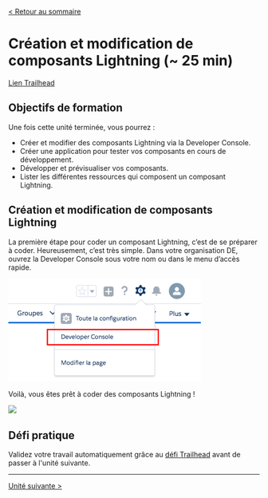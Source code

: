 [&lt; Retour au sommaire](../README.md)

# Création et modification de composants Lightning (~ 25 min)
[Lien Trailhead](https://trailhead.salesforce.com/fr/modules/lex_dev_lc_basics/units/lex_dev_lc_basics_create)

## Objectifs de formation
Une fois cette unité terminée, vous pourrez :
- Créer et modifier des composants Lightning via la Developer Console.
- Créer une application pour tester vos composants en cours de développement.
- Développer et prévisualiser vos composants.
- Lister les différentes ressources qui composent un composant Lightning.


## Création et modification de composants Lightning
La première étape pour coder un composant Lightning, c’est de se préparer à coder. Heureusement, c’est très simple. Dans votre organisation DE, ouvrez la Developer Console sous votre nom ou dans le menu d’accès rapide.

<img src="03/launch-dev-console.png"/>

Voilà, vous êtes prêt à coder des composants Lightning !

<img src="https://res.cloudinary.com/hy4kyit2a/image/upload/doc/trailhead/fr-frb90fd9141862cecdadec3a1deb20e278.png"/>


## Défi pratique
Validez votre travail automatiquement grâce au [défi Trailhead](https://trailhead.salesforce.com/fr/modules/lex_dev_lc_basics/units/lex_dev_lc_basics_create#challenge) avant de passer à l'unité suivante.

---
[Unité suivante &gt;](04.md)
